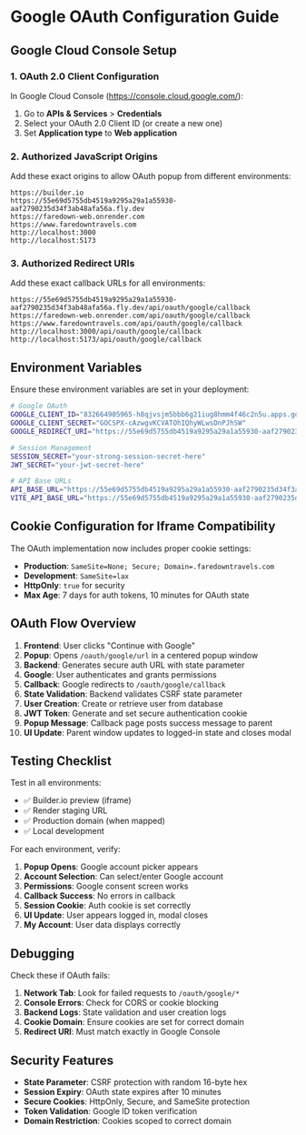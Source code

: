 # Google OAuth Configuration Guide

## Google Cloud Console Setup

### 1. OAuth 2.0 Client Configuration

In Google Cloud Console (https://console.cloud.google.com/):

1. Go to **APIs & Services** > **Credentials**
2. Select your OAuth 2.0 Client ID (or create a new one)
3. Set **Application type** to **Web application**

### 2. Authorized JavaScript Origins

Add these exact origins to allow OAuth popup from different environments:

```
https://builder.io
https://55e69d5755db4519a9295a29a1a55930-aaf2790235d34f3ab48afa56a.fly.dev
https://faredown-web.onrender.com
https://www.faredowntravels.com
http://localhost:3000
http://localhost:5173
```

### 3. Authorized Redirect URIs

Add these exact callback URLs for all environments:

```
https://55e69d5755db4519a9295a29a1a55930-aaf2790235d34f3ab48afa56a.fly.dev/api/oauth/google/callback
https://faredown-web.onrender.com/api/oauth/google/callback
https://www.faredowntravels.com/api/oauth/google/callback
http://localhost:3000/api/oauth/google/callback
http://localhost:5173/api/oauth/google/callback
```

## Environment Variables

Ensure these environment variables are set in your deployment:

```bash
# Google OAuth
GOOGLE_CLIENT_ID="832664905965-h8qjvsjm5bbb6g21iug8hmm4f46c2n5u.apps.googleusercontent.com"
GOOGLE_CLIENT_SECRET="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"
GOOGLE_REDIRECT_URI="https://55e69d5755db4519a9295a29a1a55930-aaf2790235d34f3ab48afa56a.fly.dev/api/oauth/google/callback"

# Session Management
SESSION_SECRET="your-strong-session-secret-here"
JWT_SECRET="your-jwt-secret-here"

# API Base URLs
API_BASE_URL="https://55e69d5755db4519a9295a29a1a55930-aaf2790235d34f3ab48afa56a.fly.dev/api"
VITE_API_BASE_URL="https://55e69d5755db4519a9295a29a1a55930-aaf2790235d34f3ab48afa56a.fly.dev/api"
```

## Cookie Configuration for Iframe Compatibility

The OAuth implementation now includes proper cookie settings:

- **Production**: `SameSite=None; Secure; Domain=.faredowntravels.com`
- **Development**: `SameSite=lax`
- **HttpOnly**: `true` for security
- **Max Age**: 7 days for auth tokens, 10 minutes for OAuth state

## OAuth Flow Overview

1. **Frontend**: User clicks "Continue with Google"
2. **Popup**: Opens `/oauth/google/url` in a centered popup window
3. **Backend**: Generates secure auth URL with state parameter
4. **Google**: User authenticates and grants permissions
5. **Callback**: Google redirects to `/oauth/google/callback`
6. **State Validation**: Backend validates CSRF state parameter
7. **User Creation**: Create or retrieve user from database
8. **JWT Token**: Generate and set secure authentication cookie
9. **Popup Message**: Callback page posts success message to parent
10. **UI Update**: Parent window updates to logged-in state and closes modal

## Testing Checklist

Test in all environments:

- ✅ Builder.io preview (iframe)
- ✅ Render staging URL
- ✅ Production domain (when mapped)
- ✅ Local development

For each environment, verify:

1. **Popup Opens**: Google account picker appears
2. **Account Selection**: Can select/enter Google account
3. **Permissions**: Google consent screen works
4. **Callback Success**: No errors in callback
5. **Session Cookie**: Auth cookie is set correctly
6. **UI Update**: User appears logged in, modal closes
7. **My Account**: User data displays correctly

## Debugging

Check these if OAuth fails:

1. **Network Tab**: Look for failed requests to `/oauth/google/*`
2. **Console Errors**: Check for CORS or cookie blocking
3. **Backend Logs**: State validation and user creation logs
4. **Cookie Domain**: Ensure cookies are set for correct domain
5. **Redirect URI**: Must match exactly in Google Console

## Security Features

- **State Parameter**: CSRF protection with random 16-byte hex
- **Session Expiry**: OAuth state expires after 10 minutes
- **Secure Cookies**: HttpOnly, Secure, and SameSite protection
- **Token Validation**: Google ID token verification
- **Domain Restriction**: Cookies scoped to correct domain
